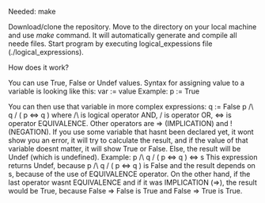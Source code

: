 Needed:
        make

Download/clone the repository. Move to the directory on your local machine and use *make* command. It will automatically generate and compile all neede files. Start program by executing logical_expessions file (./logical_expressions).

How does it work?

You can use True, False or Undef values. Syntax for assigning value to a variable is looking like this:
var := value
Example: p := True

You can then use that variable in more complex expressions:
q := False
p /\ q \/ ( p <=> q )
where /\ is logical operator AND, \/ is operator OR, <=> is operator EQUIVALENCE.
Other operators are => (IMPLICATION) and ! (NEGATION).
If you use some variable that hasnt been declared yet, it wont show you an error, it will try to calculate the result, and if the value of that variable doesnt matter, it will show True or False. Else, the result will be Undef (which is undefined).
Example:
p /\ q \/ ( p <=> q ) <=> s
This expression returns Undef, because p /\ q \/ ( p <=> q ) is False and the result depends on s, because of the use of EQUIVALENCE operator. On the other hand, if the last operator wasnt EQUIVALENCE and if it was IMPLICATION (=>), the result would be True, because False => False is True and False => True is True.
